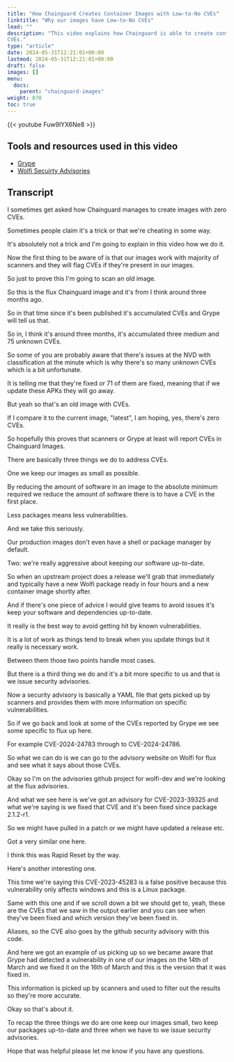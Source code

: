 ```yaml
---
title: "How Chainguard Creates Container Images with Low-to-No CVEs"
linktitle: "Why our images have Low-to-No CVEs"
lead: ""
description: "This video explains how Chainguard is able to create container images with low-to-no
CVEs."
type: "article"
date: 2024-05-31T12:21:01+00:00
lastmod: 2024-05-31T12:21:01+00:00
draft: false
images: []
menu:
  docs:
    parent: "chainguard-images"
weight: 070
toc: true
---
```


{{< youtube Fuw9lYX6Ne8 >}}

## Tools and resources used in this video

* [Grype](https://github.com/anchore/grype)
* [Wolfi Secuirty Advisories](https://github.com/wolfi-dev/advisories)

## Transcript

I sometimes get asked how Chainguard manages to create images with zero CVEs.

Sometimes people claim it's a trick or that we're cheating in some way.

It's absolutely not a trick and I'm going to explain in this video how we do it.

Now the first thing to be aware of is that our images work with majority of scanners and they will flag CVEs if they're present in our images.

So just to prove this I'm going to scan an old image.

So this is the flux Chainguard image and it's from I think around three months ago.

So in that time since it's been published it's accumulated CVEs and Grype will tell us that.

So in, I think it's around three months, it's accumulated three medium and 75 unknown CVEs.

So some of you are probably aware that there's issues at the NVD with classification at the minute which is why there's so many unknown CVEs which is a bit unfortunate.

It is telling me that they're fixed or 71 of them are fixed, meaning that if we update these APKs they will go away.

But yeah so that's an old image with CVEs.

If I compare it to the current image, "latest", I am hoping, yes, there's zero CVEs.

So hopefully this proves that scanners or Grype at least will report CVEs in Chainguard Images.

There are basically three things we do to address CVEs.

One we keep our images as small as possible.

By reducing the amount of software in an image to the absolute minimum required we reduce the amount of software there is to have a CVE in the first place.

Less packages means less vulnerabilities.

And we take this seriously.

Our production images don't even have a shell or package manager by default.

Two: we're really aggressive about keeping our software up-to-date.

So when an upstream project does a release we'll grab that immediately and typically have a new Wolfi package ready in four hours and a new container image shortly after.

And if there's one piece of advice I would give teams to avoid issues it's keep your software and dependencies up-to-date.

It really is the best way to avoid getting hit by known vulnerabilities.

It is a lot of work as things tend to break when you update things but it really is necessary work.

Between them those two points handle most cases.

But there is a third thing we do and it's a bit more specific to us and that is we issue security advisories.

Now a security advisory is basically a YAML file that gets picked up by scanners and provides them with more information on specific vulnerabilities.

So if we go back and look at some of the CVEs reported by Grype we see some specific to flux up here.

For example CVE-2024-24783 through to CVE-2024-24786.

So what we can do is we can go to the advisory website on Wolfi for flux and see what it says about those CVEs.

Okay so I'm on the advisories github project for wolfi-dev and we're looking at the flux advisories.

And what we see here is we've got an advisory for CVE-2023-39325 and what we're saying is we fixed that CVE and it's been fixed since package 2.1.2-r1.

So we might have pulled in a patch or we might have updated a release etc.

Got a very similar one here.

I think this was Rapid Reset by the way.

Here's another interesting one.

This time we're saying this CVE-2023-45283 is a false positive because this vulnerability only affects windows and this is a Linux package.

Same with this one and if we scroll down a bit we should get to, yeah, these are the CVEs that we saw in the output earlier and you can see when they've been fixed and which version they've been fixed in.

Aliases, so the CVE also goes by the github security advisory with this code.

And here we got an example of us picking up so we became aware that Grype had detected a vulnerability in one of our images on the 14th of March and we fixed it on the 16th of March and this is the version that it was fixed in.

This information is picked up by scanners and used to filter out the results so they're more accurate.

Okay so that's about it.

To recap the three things we do are one keep our images small, two keep our packages up-to-date and three when we have to we issue security advisories.

Hope that was helpful please let me know if you have any questions.

